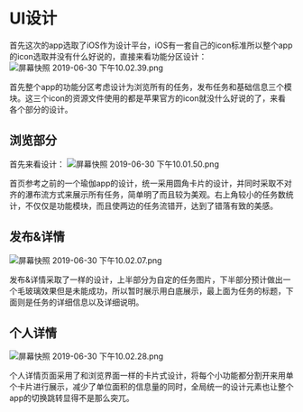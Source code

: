 # UI设计

首先这次的app选取了iOS作为设计平台，iOS有一套自己的icon标准所以整个app的icon选取并没有什么好说的，直接来看功能分区设计：
![屏幕快照 2019-06-30 下午10.02.39.png](https://i.loli.net/2019/06/30/5d18c33baf02078093.png)

首先整个app的功能分区考虑设计为浏览所有的任务，发布任务和基础信息三个模块。这三个icon的资源文件使用的都是苹果官方的icon就没什么好说的了，来看各个部分的设计。

## 浏览部分

首先来看设计：
![屏幕快照 2019-06-30 下午10.01.50.png](https://i.loli.net/2019/06/30/5d18c33d4053a41571.png)

首页参考之前的一个瑜伽app的设计，统一采用圆角卡片的设计，并同时采取不对齐的瀑布流方式来展示所有任务，简单明了而且较为美观。右上角较小的任务数统计，不仅仅是功能模块，而且使两边的任务流错开，达到了错落有致的美感。

## 发布&详情

![屏幕快照 2019-06-30 下午10.02.07.png](https://i.loli.net/2019/06/30/5d18c33d3ccc865261.png)

发布&详情采取了一样的设计，上半部分为自定的任务图片，下半部分预计做出一个毛玻璃效果但是未能成功，所以暂时展示用白底展示，最上面为任务的标题，下面则是任务的详细信息以及详细说明。

## 个人详情

![屏幕快照 2019-06-30 下午10.02.28.png](https://i.loli.net/2019/06/30/5d18c33d9a3ea54384.png)

个人详情页面采用了和浏览界面一样的卡片式设计，将每个小功能都分割开来用单个卡片进行展示，减少了单位面积的信息量的同时，全局统一的设计元素也让整个app的切换跳转显得不是那么突兀。